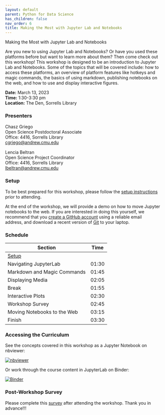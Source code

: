 ```yaml
---
layout: default
parent: Python for Data Science
has_children: false
nav_order: 6
title: Making the Most with Jupyter Lab and Notebooks
---
```


Making the Most with Jupyter Lab and Notebooks

Are you new to using Jupyter Lab and Notebooks? Or have you used these platforms before but want to learn more about them? Then come check out this workshop! This workshop is designed to be an introduction to Jupyter Lab and Notebooks. Some of the topics that will be covered include: how to access these platforms, an overview of platform features like hotkeys and magic commands, the basics of using markdown, publishing notebooks on the web, and how to use and display interactive figures. 

**Date:** March 13, 2023   
**Time:** 1:30-3:30 pm   
**Location:** The Den, Sorrells Library   

### Presenters
Chasz Griego <a href='https://github.com/chaszg' target='_blank'><img src='../../content/img/GitHub-Mark-custom.svg' style='width:15px; padding:0; border:none !important;'></a>  
Open Science Postdoctoral Associate  
Office: 4416, Sorrells Library  
[cgriego@andrew.cmu.edu](mailto:cgriego@andrew.cmu.edu)  

Lencia Beltran <a href='https://github.com/lenciabeltran' target='_blank'><img src='../../content/img/GitHub-Mark-custom.svg' style='width:15px; padding:0; border:none !important;'></a>  
Open Science Project Coordinator  
Office: 4416, Sorrells Library  
[lbeltran@andrew.cmu.edu](mailto:lbeltran@andrew.cmu.edu)  

### Setup

To be best prepared for this workshop, please follow the [setup instructions](../setup)
prior to attending.

At the end of the workshop, we will provide a demo on how to move Jupyter notebooks to the web. If you are interested in doing this yourself, we recommend that you [create a GitHub account](https://github.com/) using a reliable email address, and download a recent version of [Git](https://git-scm.com/downloads) to your laptop.

### Schedule

| Section  | Time |
| ------------- | ------------- |
| [Setup](../setup.md)  |   |
| Navigating JupyterLab | 01:30  |
| Markdown and Magic Commands  | 01:45  |
| Displaying Media  |  02:05  |
| Break | 01:55
| Interactive Plots | 02:30 |
| Workshop Survey | 02:45 |
| Moving Notebooks to the Web | 03:15 |
| Finish  | 03:30  |

### Accessing the Curriculum

See the concepts covered in this workshop as a Jupyter Notebook on nbviewer:

[![nbviewer](https://raw.githubusercontent.com/jupyter/design/master/logos/Badges/nbviewer_badge.svg)](https://nbviewer.org/github/cmu-lib/portfolio_workshop/blob/main/Python_Series_Materials/__jupyter-notebooks/making-the-most-with-jupyter.ipynb)

Or work through the course content in JupyterLab on Binder:

[![Binder](https://mybinder.org/badge_logo.svg)](https://mybinder.org/v2/gh/cmu-lib/portfolio_workshop/HEAD?labpath=Python_Series_Materials%2F__jupyter-notebooks%2F)

### Post-Workshop Survey

Please complete this [survey](https://docs.google.com/forms/d/e/1FAIpQLSd-sRm4zKwRRvAMr0ZzI9sBS-XSn5bUA_USzwB8DVwbK8gZiQ/viewform?usp=sf_link)
after attending the workshop. Thank you in advance!!!
